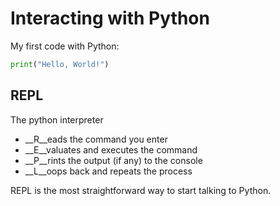# Interacting with Python

My first code with Python:

```python
print("Hello, World!")
```

## REPL

The python interpreter

* __R__eads the command you enter
* __E__valuates and executes the command
* __P__rints the output (if any) to the console
* __L__oops back and repeats the process

REPL is the most straightforward way to start talking to Python.